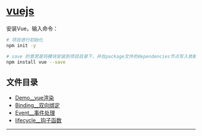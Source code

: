 
# [vuejs](../README.md)

安装Vue，输入命令：

```bash
# 项目进行初始化
npm init -y
```


```bash
# save 的意思是将模块安装到项目目录下，并在package文件的dependencies节点写入依赖
npm install vue --save
```


## 文件目录 

- [Demo__vue渲染](src/main/webapp/com/cpucode/first/Demo.html)
- [Binding__双向绑定](src/main/webapp/com/cpucode/first/Binding.html)
- [Event__事件处理](src/main/webapp/com/cpucode/first/Event.html)
- [lifecycle__钩子函数](src/main/webapp/com/cpucode/lifecycle/lifecycle.html)


----------------


